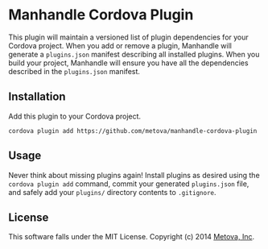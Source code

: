 # Manhandle Cordova Plugin

This plugin will maintain a versioned list of plugin dependencies for your Cordova project. When you add or remove a
plugin, Manhandle will generate a `plugins.json` manifest describing all installed plugins. When you build your project,
Manhandle will ensure you have all the dependencies described in the `plugins.json` manifest.

## Installation

Add this plugin to your Cordova project.

    cordova plugin add https://github.com/metova/manhandle-cordova-plugin

## Usage

Never think about missing plugins again! Install plugins as desired using the `cordova plugin add` command, commit your
generated `plugins.json` file, and safely add your `plugins/` directory contents to `.gitignore`.

## License

This software falls under the MIT License. Copyright (c) 2014 [Metova, Inc](http://metova.com/).
